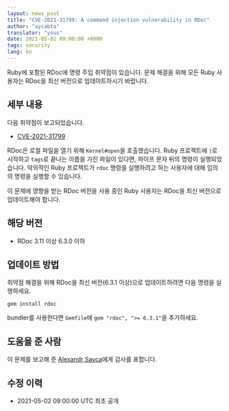 ```yaml
---
layout: news_post
title: "CVE-2021-31799: A command injection vulnerability in RDoc"
author: "aycabta"
translator: "yous"
date: 2021-05-02 09:00:00 +0000
tags: security
lang: ko
---
```


Ruby에 포함된 RDoc에 명령 주입 취약점이 있습니다.
문제 해결을 위해 모든 Ruby 사용자는 RDoc을 최신 버전으로 업데이트하시기 바랍니다.

## 세부 내용

다음 취약점이 보고되었습니다.

* [CVE-2021-31799](https://nvd.nist.gov/vuln/detail/CVE-2021-31799)

RDoc은 로컬 파일을 열기 위해 `Kernel#open`을 호출했습니다. Ruby 프로젝트에 `|`로 시작하고 `tags`로 끝나는 이름을 가진 파일이 있다면, 파이프 문자 뒤의 명령이 실행되었습니다. 악의적인 Ruby 프로젝트가 `rdoc` 명령을 실행하려고 하는 사용자에 대해 임의의 명령을 실행할 수 있습니다.

이 문제에 영향을 받는 RDoc 버전을 사용 중인 Ruby 사용자는 RDoc을 최신 버전으로 업데이트해야 합니다.

## 해당 버전

* RDoc 3.11 이상 6.3.0 이하

## 업데이트 방법

취약점 해결을 위해 RDoc을 최신 버전(6.3.1 이상)으로 업데이트하려면 다음 명령을 실행하세요.

```
gem install rdoc
```

bundler를 사용한다면 `Gemfile`에 `gem "rdoc", ">= 6.3.1"`을 추가하세요.

## 도움을 준 사람

이 문제를 보고해 준 [Alexandr Savca](https://hackerone.com/chinarulezzz)에게 감사를 표합니다.

## 수정 이력

* 2021-05-02 09:00:00 UTC 최초 공개

